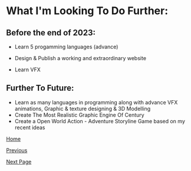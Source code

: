 # What I'm Looking To Do Further:

## Before the end of 2023:

- Learn 5 progamming languages (advance)

- Design & Publish a working and extraordinary website

- Learn VFX

## Further To Future:

- Learn as many languages in programming along with advance VFX animations, Graphic & texture designing & 3D Modelling
- Create The Most Realistic Graphic Engine Of Century
- Create a Open World Action - Adventure Storyline Game based on my recent ideas 

[Home](https://roadside-havoc.github.io/Havoc/)

[Previous](/lang.md)

[Next Page](/p.md)
